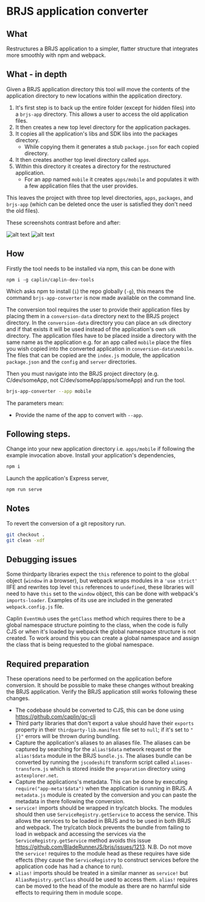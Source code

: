 # BRJS application converter

## What

Restructures a BRJS application to a simpler, flatter structure that integrates more smoothly with npm and webpack.

## What - in depth

Given a BRJS application directory this tool will move the contents of the application directory to new locations
within the application directory.

1. It's first step is to back up the entire folder (except for hidden files) into a `brjs-app` directory. This allows
a user to access the old application files.
2. It then creates a new top level directory for the application packages.
3. It copies all the application's libs and SDK libs into the packages directory.
	* While copying them it generates a stub `package.json` for each copied directory.
4. It then creates another top level directory called `apps`.
5. Within this directory it creates a directory for the restructured application.
	* For an app named `mobile` it creates `apps/mobile` and populates it with a few application files that the user
	provides.

This leaves the project with three top level directories, `apps`, `packages`, and `brjs-app` (which can be
deleted once the user is satisfied they don't need the old files).

These screenshots contrast before and after:

![alt text](https://github.com/caplin/caplin-dev-tools/brjs-app-converter/raw/master/preparation/current.png "Current Structure")
![alt text](https://github.com/caplin/caplin-dev-tools/brjs-app-converter/raw/master/preparation/post.png "Post Conversion Structure")

## How

Firstly the tool needs to be installed via npm, this can be done with

`npm i -g caplin/caplin-dev-tools`

Which asks npm to install (`i`) the repo globally (`-g`), this means the command `brjs-app-converter` is now made
available on the command line.

The conversion tool requires the user to provide their application files by placing them in a `conversion-data`
directory next to the BRJS project directory. In the `conversion-data` directory you can place an `sdk` directory and
if that exists it will be used instead of the application's own `sdk` directory. The application files have to be
placed inside a directory with the same name as the application e.g. for an app called `mobile` place the files you
wish copied into the converted application in `conversion-data\mobile`. The files that can be copied are the `index.js`
module, the application `package.json` and the `config` and `server` directories.

Then you must navigate into the BRJS project directory (e.g. C/dev/someApp, not C/dev/someApp/apps/someApp) and run the
tool.

```bash
brjs-app-converter --app mobile
```

The parameters mean:

* Provide the name of the app to convert with `--app`.

## Following steps.

Change into your new application directory i.e. `apps/mobile` if following the example invocation above.
Install your application's dependencies,

```bash
npm i
```

Launch the application's Express server,

```bash
npm run serve
```

## Notes

To revert the conversion of a git repository run.

```bash
git checkout .
git clean -xdf
```

## Debugging issues

Some thirdparty libraries expect the `this` reference to point to the global object (`window` in a browser), but webpack
wraps modules in a `'use strict'` IIFE and rewrites top level `this` references to `undefined`, these libraries will
need to have `this` set to the `window` object, this can be done with webpack's `imports-loader`. Examples of its use
are included in the generated `webpack.config.js` file.

Caplin `EventHub` uses the `getClass` method which requires there to be a global namespace structure pointing to the
class, when the code is fully CJS or when it's loaded by webpack the global namespace structure is not created. To work
around this you can create a global namespace and assign the class that is being requested to the global namespace.

## Required preparation

These operations need to be performed on the application before conversion. It should be possible to make these changes
without breaking the BRJS application. Verify the BRJS application still works following these changes.

* The codebase should be converted to CJS, this can be done using https://github.com/caplin/gc-cli
* Third party libraries that don't export a value should have their `exports` property in their
`thirdparty-lib.manifest` file set to `null`; if it's set to `"{}"` errors will be thrown during bundling.
* Capture the application's aliases to an aliases file. The aliases can be captured by searching for the `alias!$data`
network request or the `alias!$data` module in the BRJS `bundle.js`. The aliases bundle can be converted by running the `jscodeshift` transform script called `aliases-transform.js` which is stored inside the `preparation` directory  using `astexplorer.net`.
* Capture the applications's metadata. This can be done by executing `require("app-meta!$data")` when the application
is running in BRJS. A `metadata.js` module is created by the conversion and you can paste the metadata in there
following the conversion.
* `service!` imports should be wrapped in try/catch blocks. The modules should then use `ServiceRegistry.getService` to
access the service. This allows the services to be loaded in BRJS and to be used in both BRJS and webpack. The try/catch
block prevents the bundle from failing to load in webpack and accessing the services via the
`ServiceRegistry.getService` method avoids this issue https://github.com/BladeRunnerJS/brjs/issues/1213.
N.B. Do not move the `service!` requires to the module head as these requires have side effects (they cause the
`ServiceRegistry` to construct services before the application code has had a chance to run).
* `alias!` imports should be treated in a similar manner as `service!` but `AliasRegistry.getClass` should be used
to access them. `alias!` requires can be moved to the head of the module as there are no harmful side effects to
requiring them in module scope.
